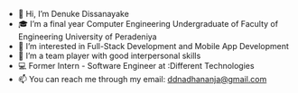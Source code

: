- 👋 Hi, I’m Denuke Dissanayake
- 🎓 I’m a final year Computer Engineering Undergraduate of Faculty of Engineering University of Peradeniya
- 🌱 I’m interested in Full-Stack Development and Mobile App Development 
- 💞️ I’m a team player with good interpersonal skills
- 💻 Former Intern - Software Engineer at :Different Technologies
- 📫 You can reach me through my email: ddnadhananja@gmail.com

<!---
denukedissanayake/denukedissanayake is a ✨ special ✨ repository because its `README.md` (this file) appears on your GitHub profile.
You can click the Preview link to take a look at your changes.
--->
